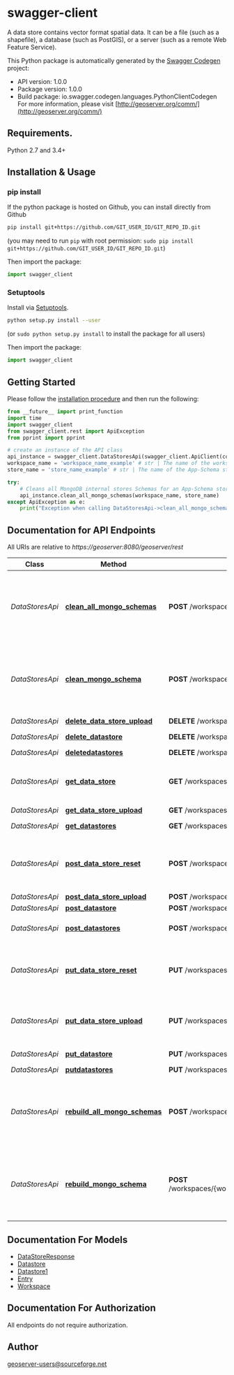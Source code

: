 # swagger-client
A data store contains vector format spatial data. It can be a file (such as a shapefile), a database (such as PostGIS), or a server (such as a remote Web Feature Service).

This Python package is automatically generated by the [Swagger Codegen](https://github.com/swagger-api/swagger-codegen) project:

- API version: 1.0.0
- Package version: 1.0.0
- Build package: io.swagger.codegen.languages.PythonClientCodegen
For more information, please visit [http://geoserver.org/comm/](http://geoserver.org/comm/)

## Requirements.

Python 2.7 and 3.4+

## Installation & Usage
### pip install

If the python package is hosted on Github, you can install directly from Github

```sh
pip install git+https://github.com/GIT_USER_ID/GIT_REPO_ID.git
```
(you may need to run `pip` with root permission: `sudo pip install git+https://github.com/GIT_USER_ID/GIT_REPO_ID.git`)

Then import the package:
```python
import swagger_client 
```

### Setuptools

Install via [Setuptools](http://pypi.python.org/pypi/setuptools).

```sh
python setup.py install --user
```
(or `sudo python setup.py install` to install the package for all users)

Then import the package:
```python
import swagger_client
```

## Getting Started

Please follow the [installation procedure](#installation--usage) and then run the following:

```python
from __future__ import print_function
import time
import swagger_client
from swagger_client.rest import ApiException
from pprint import pprint

# create an instance of the API class
api_instance = swagger_client.DataStoresApi(swagger_client.ApiClient(configuration))
workspace_name = 'workspace_name_example' # str | The name of the workspace containing the data stores.
store_name = 'store_name_example' # str | The name of the App-Schema store

try:
    # Cleans all MongoDB internal stores Schemas for an App-Schema store.
    api_instance.clean_all_mongo_schemas(workspace_name, store_name)
except ApiException as e:
    print("Exception when calling DataStoresApi->clean_all_mongo_schemas: %s\n" % e)

```

## Documentation for API Endpoints

All URIs are relative to *https://geoserver:8080/geoserver/rest*

Class | Method | HTTP request | Description
------------ | ------------- | ------------- | -------------
*DataStoresApi* | [**clean_all_mongo_schemas**](docs/DataStoresApi.md#clean_all_mongo_schemas) | **POST** /workspaces/{workspaceName}/appschemastores/{storeName}/cleanSchemas | Cleans all MongoDB internal stores Schemas for an App-Schema store.
*DataStoresApi* | [**clean_mongo_schema**](docs/DataStoresApi.md#clean_mongo_schema) | **POST** /workspaces/{workspaceName}/appschemastores/{storeName}/datastores/{internalStoreId}/cleanSchemas | Cleans a MongoDB internal store Schemas for an App-Schema store.
*DataStoresApi* | [**delete_data_store_upload**](docs/DataStoresApi.md#delete_data_store_upload) | **DELETE** /workspaces/{workspaceName}/datastores/{storeName}/{method}.{format} | 
*DataStoresApi* | [**delete_datastore**](docs/DataStoresApi.md#delete_datastore) | **DELETE** /workspaces/{workspaceName}/datastores/{storeName} | Delete data store
*DataStoresApi* | [**deletedatastores**](docs/DataStoresApi.md#deletedatastores) | **DELETE** /workspaces/{workspaceName}/datastores | 
*DataStoresApi* | [**get_data_store**](docs/DataStoresApi.md#get_data_store) | **GET** /workspaces/{workspaceName}/datastores/{storeName} | Retrieve a particular data store from a workspace
*DataStoresApi* | [**get_data_store_upload**](docs/DataStoresApi.md#get_data_store_upload) | **GET** /workspaces/{workspaceName}/datastores/{storeName}/{method}.{format} | 
*DataStoresApi* | [**get_datastores**](docs/DataStoresApi.md#get_datastores) | **GET** /workspaces/{workspaceName}/datastores | Get a list of data stores
*DataStoresApi* | [**post_data_store_reset**](docs/DataStoresApi.md#post_data_store_reset) | **POST** /workspaces/{workspaceName}/datastores/{storeName}/reset | Reset the caches related to this specific data store.
*DataStoresApi* | [**post_data_store_upload**](docs/DataStoresApi.md#post_data_store_upload) | **POST** /workspaces/{workspaceName}/datastores/{storeName}/{method}.{format} | 
*DataStoresApi* | [**post_datastore**](docs/DataStoresApi.md#post_datastore) | **POST** /workspaces/{workspaceName}/datastores/{storeName} | 
*DataStoresApi* | [**post_datastores**](docs/DataStoresApi.md#post_datastores) | **POST** /workspaces/{workspaceName}/datastores | Create a new data store
*DataStoresApi* | [**put_data_store_reset**](docs/DataStoresApi.md#put_data_store_reset) | **PUT** /workspaces/{workspaceName}/datastores/{storeName}/reset | Reset the caches related to this specific data store.
*DataStoresApi* | [**put_data_store_upload**](docs/DataStoresApi.md#put_data_store_upload) | **PUT** /workspaces/{workspaceName}/datastores/{storeName}/{method}.{format} | Uploads files to the data store, creating it if necessary
*DataStoresApi* | [**put_datastore**](docs/DataStoresApi.md#put_datastore) | **PUT** /workspaces/{workspaceName}/datastores/{storeName} | Modify a data store.
*DataStoresApi* | [**putdatastores**](docs/DataStoresApi.md#putdatastores) | **PUT** /workspaces/{workspaceName}/datastores | 
*DataStoresApi* | [**rebuild_all_mongo_schemas**](docs/DataStoresApi.md#rebuild_all_mongo_schemas) | **POST** /workspaces/{workspaceName}/appschemastores/{storeName}/rebuildMongoSchemas | Rebuilds all MongoDB internal stores Schemas for an App-Schema store.
*DataStoresApi* | [**rebuild_mongo_schema**](docs/DataStoresApi.md#rebuild_mongo_schema) | **POST** /workspaces/{workspaceName}/appschemastores/{storeName}/datastores/{internalStoreId}/rebuildMongoSchemas | Rebuilds a MongoDB internal store Schemas for an App-Schema store.


## Documentation For Models

 - [DataStoreResponse](docs/DataStoreResponse.md)
 - [Datastore](docs/Datastore.md)
 - [Datastore1](docs/Datastore1.md)
 - [Entry](docs/Entry.md)
 - [Workspace](docs/Workspace.md)


## Documentation For Authorization

 All endpoints do not require authorization.


## Author

geoserver-users@sourceforge.net

